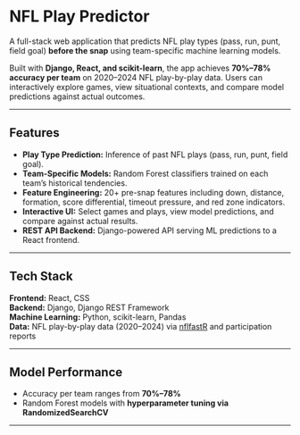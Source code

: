# NFL Play Predictor

A full-stack web application that predicts NFL play types (pass, run, punt, field goal) **before the snap** using team-specific machine learning models.  

Built with **Django, React, and scikit-learn**, the app achieves **70%–78% accuracy per team** on 2020–2024 NFL play-by-play data. Users can interactively explore games, view situational contexts, and compare model predictions against actual outcomes.  

---

## Features
- **Play Type Prediction:** Inference of past NFL plays (pass, run, punt, field goal).  
- **Team-Specific Models:** Random Forest classifiers trained on each team’s historical tendencies.  
- **Feature Engineering:** 20+ pre-snap features including down, distance, formation, score differential, timeout pressure, and red zone indicators.  
- **Interactive UI:** Select games and plays, view model predictions, and compare against actual results.  
- **REST API Backend:** Django-powered API serving ML predictions to a React frontend.

---

## Tech Stack
**Frontend:** React, CSS  
**Backend:** Django, Django REST Framework  
**Machine Learning:** Python, scikit-learn, Pandas  
**Data:** NFL play-by-play data (2020–2024) via [nflfastR](https://www.nflfastr.com/) and participation reports  

---

## Model Performance
- Accuracy per team ranges from **70%–78%**  
- Random Forest models with **hyperparameter tuning via RandomizedSearchCV**  

---


